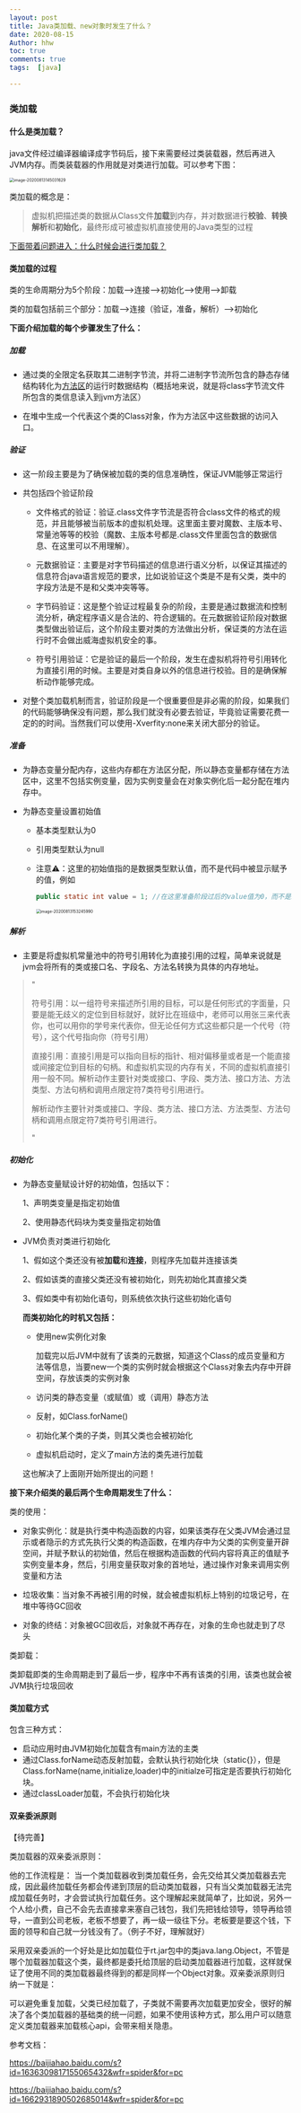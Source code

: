 ```yaml
---
layout: post
title: Java类加载、new对象时发生了什么？
date: 2020-08-15
Author: hhw
toc: true
comments: true
tags:  [java]

---
```


### 类加载

#### 什么是类加载？

java文件经过编译器编译成字节码后，接下来需要经过类装载器，然后再进入JVM内存。而类装载器的作用就是对类进行加载。可以参考下图：

<img src="https://raw.githubusercontent.com/SensationG/images/master/note/20200813145042.png" alt="image-20200813145031629" style="zoom:50%;" />

类加载的概念是：

> 虚拟机把描述类的数据从Class文件**加载**到内存，并对数据进行**校验**、**转换解析**和**初始化**，最终形成可被虚拟机直接使用的Java类型的过程

<u>下面带着问题进入：什么时候会进行类加载？</u>



#### 类加载的过程

类的生命周期分为5个阶段：加载-->连接-->初始化-->使用-->卸载

类的加载包括前三个部分：加载-->连接（验证，准备，解析）-->初始化 

**下面介绍加载的每个步骤发生了什么：**

##### 加载

- 通过类的全限定名获取其二进制字节流，并将二进制字节流所包含的静态存储结构转化为<u>方法区</u>的运行时数据结构（概括地来说，就是将class字节流文件所包含的类信息读入到jvm方法区）

- 在堆中生成一个代表这个类的Class对象，作为方法区中这些数据的访问入口。

##### 验证

- 这一阶段主要是为了确保被加载的类的信息准确性，保证JVM能够正常运行

- 共包括四个验证阶段

  - 文件格式的验证：验证.class文件字节流是否符合class文件的格式的规范，并且能够被当前版本的虚拟机处理。这里面主要对魔数、主版本号、常量池等等的校验（魔数、主版本号都是.class文件里面包含的数据信息、在这里可以不用理解）。

  - 元数据验证：主要是对字节码描述的信息进行语义分析，以保证其描述的信息符合java语言规范的要求，比如说验证这个类是不是有父类，类中的字段方法是不是和父类冲突等等。

  - 字节码验证：这是整个验证过程最复杂的阶段，主要是通过数据流和控制流分析，确定程序语义是合法的、符合逻辑的。在元数据验证阶段对数据类型做出验证后，这个阶段主要对类的方法做出分析，保证类的方法在运行时不会做出威海虚拟机安全的事。

  - 符号引用验证：它是验证的最后一个阶段，发生在虚拟机将符号引用转化为直接引用的时候。主要是对类自身以外的信息进行校验。目的是确保解析动作能够完成。

- 对整个类加载机制而言，验证阶段是一个很重要但是非必需的阶段，如果我们的代码能够确保没有问题，那么我们就没有必要去验证，毕竟验证需要花费一定的的时间。当然我们可以使用-Xverfity:none来关闭大部分的验证。

##### 准备

- 为静态变量分配内存，这些内存都在方法区分配，所以静态变量都存储在方法区中，这里不包括实例变量，因为实例变量会在对象实例化后一起分配在堆内存中。

- 为静态变量设置初始值

  - 基本类型默认为0

  - 引用类型默认为null

  - 注意⚠️：这里的初始值指的是数据类型默认值，而不是代码中被显示赋予的值，例如

    ```java
    public static int value = 1; //在这里准备阶段过后的value值为0，而不是1。赋值为1的动作在初始化阶段。
    ```

    <img src="https://raw.githubusercontent.com/SensationG/images/master/note/20200813153259.png" alt="image-20200813153245990" style="zoom:50%;" />

##### 解析

- 主要是将虚拟机常量池中的符号引用转化为直接引用的过程，简单来说就是 jvm会将所有的类或接口名、字段名、方法名转换为具体的内存地址。

> "
>
> 符号引用：以一组符号来描述所引用的目标，可以是任何形式的字面量，只要是能无歧义的定位到目标就好，就好比在班级中，老师可以用张三来代表你，也可以用你的学号来代表你，但无论任何方式这些都只是一个代号（符号），这个代号指向你（符号引用）
>
> 直接引用：直接引用是可以指向目标的指针、相对偏移量或者是一个能直接或间接定位到目标的句柄。和虚拟机实现的内存有关，不同的虚拟机直接引用一般不同。解析动作主要针对类或接口、字段、类方法、接口方法、方法类型、方法句柄和调用点限定符7类符号引用进行。
>
> 解析动作主要针对类或接口、字段、类方法、接口方法、方法类型、方法句柄和调用点限定符7类符号引用进行。
>
> "

##### 初始化

- 为静态变量赋设计好的初始值，包括以下：

  1、声明类变量是指定初始值

  2、使用静态代码块为类变量指定初始值

- JVM负责对类进行初始化

  1、假如这个类还没有被**加载**和**连接**，则程序先加载并连接该类

  2、假如该类的直接父类还没有被初始化，则先初始化其直接父类

  3、假如类中有初始化语句，则系统依次执行这些初始化语句

  **而类初始化的时机又包括：**

  - 使用new实例化对象

    加载完以后JVM中就有了该类的元数据，知道这个Class的成员变量和方法等信息，当要new一个类的实例时就会根据这个Class对象去内存中开辟空间，存放该类的实例对象

  - 访问类的静态变量（或赋值）或（调用）静态方法

  - 反射，如Class.forName()

  - 初始化某个类的子类，则其父类也会被初始化

  - 虚拟机启动时，定义了main方法的类先进行加载

  这也解决了上面刚开始所提出的问题！

  

**接下来介绍类的最后两个生命周期发生了什么：**

类的使用：

- 对象实例化：就是执行类中构造函数的内容，如果该类存在父类JVM会通过显示或者隐示的方式先执行父类的构造函数，在堆内存中为父类的实例变量开辟空间，并赋予默认的初始值，然后在根据构造函数的代码内容将真正的值赋予实例变量本身，然后，引用变量获取对象的首地址，通过操作对象来调用实例变量和方法 

- 垃圾收集：当对象不再被引用的时候，就会被虚拟机标上特别的垃圾记号，在堆中等待GC回收 
- 对象的终结：对象被GC回收后，对象就不再存在，对象的生命也就走到了尽头

类卸载：

类卸载即类的生命周期走到了最后一步，程序中不再有该类的引用，该类也就会被JVM执行垃圾回收



#### 类加载方式

包含三种方式：

- 启动应用时由JVM初始化加载含有main方法的主类
- 通过Class.forName动态反射加载，会默认执行初始化块（static{}），但是		Class.forName(name,initialize,loader)中的initialze可指定是否要执行初始化块。
- 通过classLoader加载，不会执行初始化块

#### 双亲委派原则

【待完善】

类加载器的双亲委派原则：

他的工作流程是： 当一个类加载器收到类加载任务，会先交给其父类加载器去完成，因此最终加载任务都会传递到顶层的启动类加载器，只有当父类加载器无法完成加载任务时，才会尝试执行加载任务。这个理解起来就简单了，比如说，另外一个人给小费，自己不会先去直接拿来塞自己钱包，我们先把钱给领导，领导再给领导，一直到公司老板，老板不想要了，再一级一级往下分。老板要是要这个钱，下面的领导和自己就一分钱没有了。（例子不好，理解就好）

采用双亲委派的一个好处是比如加载位于rt.jar包中的类java.lang.Object，不管是哪个加载器加载这个类，最终都是委托给顶层的启动类加载器进行加载，这样就保证了使用不同的类加载器最终得到的都是同样一个Object对象。双亲委派原则归纳一下就是：

可以避免重复加载，父类已经加载了，子类就不需要再次加载更加安全，很好的解决了各个类加载器的基础类的统一问题，如果不使用该种方式，那么用户可以随意定义类加载器来加载核心api，会带来相关隐患。







参考文档：

https://baijiahao.baidu.com/s?id=1636309817155065432&wfr=spider&for=pc

https://baijiahao.baidu.com/s?id=1662931890502685014&wfr=spider&for=pc